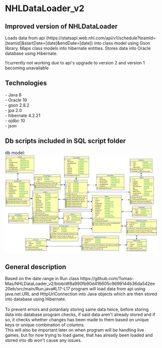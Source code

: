 # NHLDataLoader_v2

## Improved version of NHLDataLoader
<p> Loads data from api (https://statsapi.web.nhl.com/api/v1/schedule?teamId=[teamid]&startDate=[date]&endDate=[date]) into class model using Gson library. 
    Maps class models into hibernate entities.
    Stores data into Oracle database using Hibernate.
</p>
<p>
!!currently not working due to api's upgrade to version 2 and version 1 becoming unavailable
</p>

## Technologies
<p>
  - Java 8 <br>
  - Oracle 19 <br>
  - gson 2.8.2 <br>
  - jpa 2.0 <br>
  - hibernate 4.2.21 <br>
  - ojdbc 10 <br>
  - json <br>
</p>

## Db scripts included in SQL script folder
db model:
![db model](readme_imgs/db_model.png)

## General description
<p>
  Based on the date range in Run class
  https://github.com/Tomas-Mas/NHLDataLoader_v2/blob/df8a990fb90d416605c9699144b36da542ee20eb/src/main/Run.java#L17-L17
  program will load data from api using java.net.URL and HttpUrlConnection into Java objects which are then stored into database using Hibernate. <br> <br>
  To prevent errors and potantialy storing same data twice, before storing data into database program checks, if said data aren't already stored and if so, it checks whether changes has been made to them based on unique keys or unique combination of columns. <br> 
This will also be important later on when program will be handling live games, but for now trying to load game, that has already been loaded and stored into db won't cause any issues.
</p>